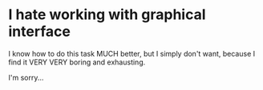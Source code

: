 # I hate working with graphical interface

I know how to do this task MUCH better, but I simply don't want, because I find it VERY VERY boring and exhausting.

I'm sorry...
